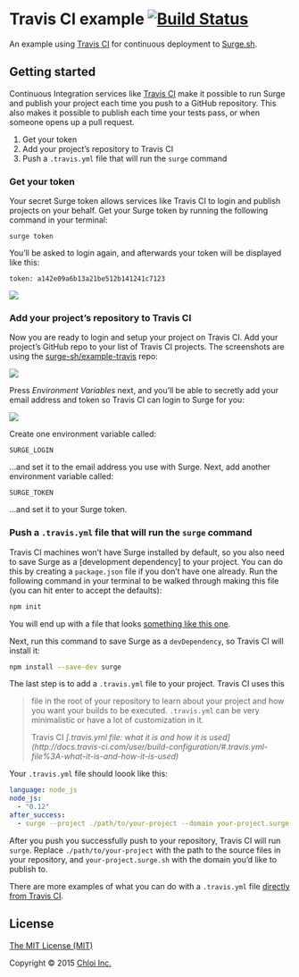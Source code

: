 # Travis CI example [![Build Status](https://travis-ci.org/surge-sh/example-travis.svg?branch=master)](https://travis-ci.org/surge-sh/example-travis)

An example using [Travis CI](https://travis-ci.org) for continuous deployment to [Surge.sh](https://surge.sh).

## Getting started

Continuous Integration services like [Travis CI](https://travis-ci.org/) make it possible to run Surge and publish your project each time you push to a GitHub repository. This also makes it possible to publish each time your tests pass, or when someone opens up a pull request.

1. Get your token
2. Add your project’s repository to Travis CI
3. Push a `.travis.yml` file that will run the `surge` command

### Get your token

Your secret Surge token allows services like Travis CI to login and publish projects on your behalf. Get your Surge token by running the following command in your terminal:

```
surge token
```

You’ll be asked to login again, and afterwards your token will be displayed like this:

```
token: a142e09a6b13a21be512b141241c7123
```

![](https://surge.sh/images/help/integrating-with-travis-ci.gif)

### Add your project’s repository to Travis CI

Now you are ready to login and setup your project on Travis CI. Add your project’s GitHub repo to your list of Travis CI projects. The screenshots are using the [surge-sh/example-travis](https://github.com/surge-sh/example-travis) repo:

![](https://surge.sh/images/help/integrating-with-travis-ci-2.png)

Press _Environment Variables_ next, and you’ll be able to secretly add your email address and token so Travis CI can login to Surge for you:

![](https://surge.sh/images/help/integrating-with-travis-ci-3.png)

Create one environment variable called:

```
SURGE_LOGIN
```

…and set it to the email address you use with Surge. Next, add another environment variable called:

```
SURGE_TOKEN
```

…and set it to your Surge token.

### Push a `.travis.yml` file that will run the `surge` command

Travis CI machines won’t have Surge installed by default, so you also need to save Surge as a [development dependency] to your project. You can do this by creating a `package.json` file if you don’t have one already. Run the following command in your terminal to be walked through making this file (you can hit enter to accept the defaults):

```sh
npm init
```

You will end up with a file that looks [something like this one](https://github.com/surge-sh/example-travisci/blob/master/package.json).

Next, run this command to save Surge as a `devDependency`, so Travis CI will install it:

```sh
npm install --save-dev surge
```

The last step is to add a `.travis.yml` file to your project. Travis CI uses this

> file in the root of your repository to learn about your project and how you want your builds to be executed. `.travis.yml` can be very minimalistic or have a lot of customization in it.
> <footer>Travis CI <cite>[.travis.yml file: what it is and how it is used](http://docs.travis-ci.com/user/build-configuration/#.travis.yml-file%3A-what-it-is-and-how-it-is-used)</cite></footer>

Your `.travis.yml` file should loook like this:

```yml
language: node_js
node_js:
  - "0.12"
after_success:
  - surge --project ./path/to/your-project --domain your-project.surge.sh
```

After you push you successfully push to your repository, Travis CI will run `surge`. Replace `./path/to/your-project` with the path to the source files in your repository, and `your-project.surge.sh` with the domain you’d like to publish to.

There are more examples of what you can do with a `.travis.yml` file [directly from Travis CI](http://docs.travis-ci.com/user/languages/javascript-with-nodejs/).

## License

[The MIT License (MIT)](LICENSE.md)

Copyright © 2015 [Chloi Inc.](http://chloi.io)
